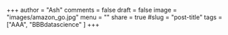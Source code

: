 +++
author = "Ash"
comments = false
draft = false
image = "images/amazon_go.jpg"
menu = ""
share = true
#slug = "post-title"
tags = ["AAA", "BBBdatascience" ]
+++
